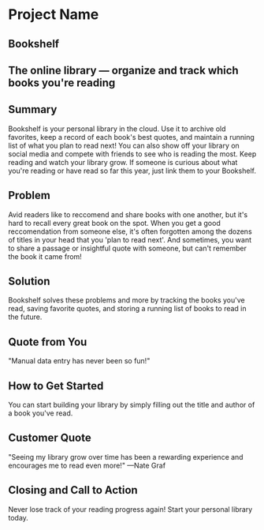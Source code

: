 # Project Name #
 
## Bookshelf ##

## The online library — organize and track which books you're reading ##

## Summary ##
  Bookshelf is your personal library in the cloud. Use it to archive old favorites, keep a record of each book's best quotes, and maintain a running list of what you plan to read next! You can also show off your library on social media and compete with friends to see who is reading the most. Keep reading and watch your library grow. If someone is curious about what you're reading or have read so far this year, just link them to your Bookshelf.

## Problem ##
  Avid readers like to reccomend and share books with one another, but it's hard to recall every great book on the spot. When you get a good reccomendation from someone else, it's often forgotten among the dozens of titles in your head that you 'plan to read next'. And sometimes, you want to share a passage or insightful quote with someone, but can't remember the book it came from!

## Solution ##
  Bookshelf solves these problems and more by tracking the books you've read, saving favorite quotes, and storing a running list of books to read in the future.

## Quote from You ##
  "Manual data entry has never been so fun!"

## How to Get Started ##
  You can start building your library by simply filling out the title and author of a book you've read.

## Customer Quote ##
  "Seeing my library grow over time has been a rewarding experience and encourages me to read even more!" —Nate Graf

## Closing and Call to Action ##
  Never lose track of your reading progress again! Start your personal library today.

